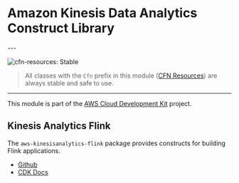 # Amazon Kinesis Data Analytics Construct Library

<!--BEGIN STABILITY BANNER-->---


![cfn-resources: Stable](https://img.shields.io/badge/cfn--resources-stable-success.svg?style=for-the-badge)

> All classes with the `Cfn` prefix in this module ([CFN Resources](https://docs.aws.amazon.com/cdk/latest/guide/constructs.html#constructs_lib)) are always stable and safe to use.

---
<!--END STABILITY BANNER-->

This module is part of the [AWS Cloud Development Kit](https://github.com/aws/aws-cdk) project.

## Kinesis Analytics Flink

The `aws-kinesisanalytics-flink` package provides constructs for building Flink applications.

* [Github](https://github.com/aws/aws-cdk/tree/master/packages/%40aws-cdk/aws-kinesisanalytics-flink)
* [CDK Docs](https://docs.aws.amazon.com/cdk/api/latest/docs/aws-kinesisanalytics-flink.html)
